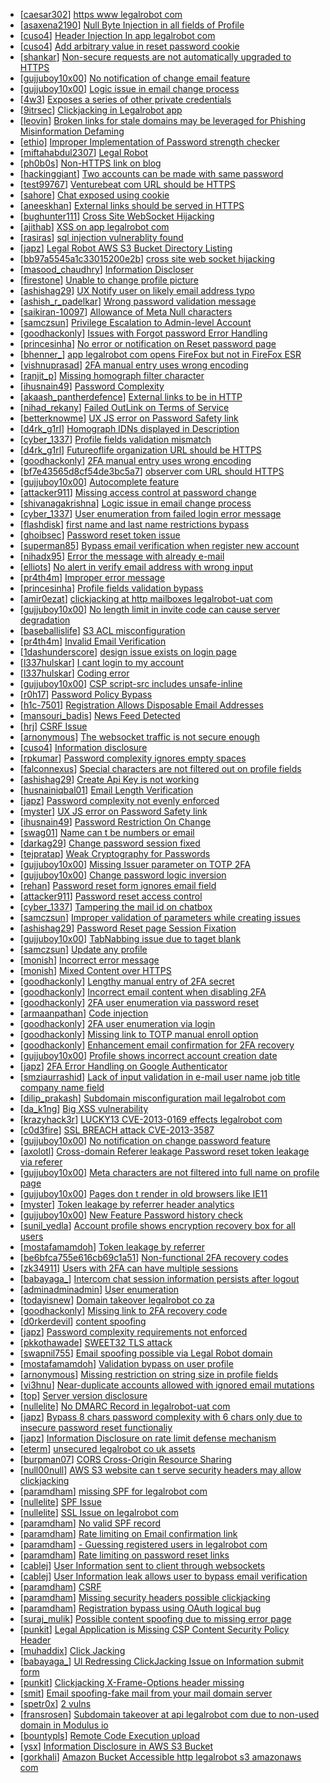 * [[caesar302](https://hackerone.com/caesar302)] [https  www legalrobot com ](https://hackerone.com/reports/228156)
* [[asaxena2190](https://hackerone.com/asaxena2190)] [Null Byte Injection in all fields of Profile](https://hackerone.com/reports/255125)
* [[cuso4](https://hackerone.com/cuso4)] [Header Injection In app legalrobot com](https://hackerone.com/reports/264405)
* [[cuso4](https://hackerone.com/cuso4)] [Add arbitrary value in reset password cookie](https://hackerone.com/reports/266030)
* [[shankar](https://hackerone.com/shankar)] [Non-secure requests are not automatically upgraded to HTTPS](https://hackerone.com/reports/164419)
* [[gujjuboy10x00](https://hackerone.com/gujjuboy10x00)] [No notification of change email feature](https://hackerone.com/reports/265930)
* [[gujjuboy10x00](https://hackerone.com/gujjuboy10x00)] [Logic issue in email change process](https://hackerone.com/reports/265931)
* [[4w3](https://hackerone.com/4w3)] [Exposes a series of other private credentials](https://hackerone.com/reports/289189)
* [[9itrsec](https://hackerone.com/9itrsec)] [Clickjacking in Legalrobot app](https://hackerone.com/reports/270454)
* [[leovin](https://hackerone.com/leovin)] [Broken links for stale domains may be leveraged for Phishing Misinformation Defaming](https://hackerone.com/reports/276244)
* [[ethio](https://hackerone.com/ethio)] [Improper Implementation of Password strength checker](https://hackerone.com/reports/271950)
* [[miftahabdul2307](https://hackerone.com/miftahabdul2307)] [Legal Robot](https://hackerone.com/reports/276427)
* [[ph0b0s](https://hackerone.com/ph0b0s)] [Non-HTTPS link on blog](https://hackerone.com/reports/281274)
* [[hackinggiant](https://hackerone.com/hackinggiant)] [Two accounts can be made with same password](https://hackerone.com/reports/277213)
* [[test99767](https://hackerone.com/test99767)] [Venturebeat com URL should be HTTPS](https://hackerone.com/reports/268612)
* [[sahore](https://hackerone.com/sahore)] [Chat exposed using cookie](https://hackerone.com/reports/279070)
* [[aneeskhan](https://hackerone.com/aneeskhan)] [External links should be served in HTTPS ](https://hackerone.com/reports/272863)
* [[bughunter111](https://hackerone.com/bughunter111)] [Cross Site WebSocket Hijacking](https://hackerone.com/reports/211283)
* [[ajithab](https://hackerone.com/ajithab)] [XSS on app legalrobot com](https://hackerone.com/reports/277431)
* [[rasiras](https://hackerone.com/rasiras)] [sql injection vulnerablity found](https://hackerone.com/reports/211988)
* [[japz](https://hackerone.com/japz)] [Legal Robot AWS S3 Bucket Directory Listing](https://hackerone.com/reports/194142)
* [[bb97a5545a1c33015200e2b](https://hackerone.com/bb97a5545a1c33015200e2b)] [cross site web socket hijacking](https://hackerone.com/reports/274324)
* [[masood_chaudhry](https://hackerone.com/masood_chaudhry)] [Information Discloser](https://hackerone.com/reports/260645)
* [[firestone](https://hackerone.com/firestone)] [Unable to change profile picture](https://hackerone.com/reports/255098)
* [[ashishag29](https://hackerone.com/ashishag29)] [ UX Notify user on likely email address typo](https://hackerone.com/reports/255026)
* [[ashish_r_padelkar](https://hackerone.com/ashish_r_padelkar)] [Wrong password validation message](https://hackerone.com/reports/265863)
* [[saikiran-10097](https://hackerone.com/saikiran-10097)] [Allowance of Meta Null characters](https://hackerone.com/reports/274013)
* [[samczsun](https://hackerone.com/samczsun)] [Privilege Escalation to Admin-level Account](https://hackerone.com/reports/261285)
* [[goodhackonly](https://hackerone.com/goodhackonly)] [Issues with Forgot password Error Handling ](https://hackerone.com/reports/259400)
* [[princesinha](https://hackerone.com/princesinha)] [No error or notification on Reset password page](https://hackerone.com/reports/255100)
* [[bhenner_](https://hackerone.com/bhenner_)] [app legalrobot com opens FireFox but not in FireFox ESR](https://hackerone.com/reports/255481)
* [[vishnuprasad](https://hackerone.com/vishnuprasad)] [2FA manual entry uses wrong encoding](https://hackerone.com/reports/260390)
* [[ranjit_p](https://hackerone.com/ranjit_p)] [Missing homograph filter character](https://hackerone.com/reports/268981)
* [[ihusnain49](https://hackerone.com/ihusnain49)] [Password Complexity ](https://hackerone.com/reports/263728)
* [[akaash_pantherdefence](https://hackerone.com/akaash_pantherdefence)] [External links to be in HTTP](https://hackerone.com/reports/269288)
* [[nihad_rekany](https://hackerone.com/nihad_rekany)] [Failed OutLink on Terms of Service](https://hackerone.com/reports/268629)
* [[betterknowme](https://hackerone.com/betterknowme)] [UX JS error on Password Safety link](https://hackerone.com/reports/260941)
* [[d4rk_g1rl](https://hackerone.com/d4rk_g1rl)] [Homograph IDNs displayed in Description](https://hackerone.com/reports/260938)
* [[cyber_1337](https://hackerone.com/cyber_1337)] [Profile fields validation mismatch](https://hackerone.com/reports/260316)
* [[d4rk_g1rl](https://hackerone.com/d4rk_g1rl)] [Futureoflife organization URL should be HTTPS](https://hackerone.com/reports/260591)
* [[goodhackonly](https://hackerone.com/goodhackonly)] [2FA manual entry uses wrong encoding](https://hackerone.com/reports/260491)
* [[bf7e43565d8cf54de3bc5a7](https://hackerone.com/bf7e43565d8cf54de3bc5a7)] [observer com URL should HTTPS](https://hackerone.com/reports/260299)
* [[gujjuboy10x00](https://hackerone.com/gujjuboy10x00)] [Autocomplete feature ](https://hackerone.com/reports/267356)
* [[attacker911](https://hackerone.com/attacker911)] [Missing access control at password change](https://hackerone.com/reports/164648)
* [[shivanagakrishna](https://hackerone.com/shivanagakrishna)] [Logic issue in email change process](https://hackerone.com/reports/266017)
* [[cyber_1337](https://hackerone.com/cyber_1337)] [User enumeration from failed login error message](https://hackerone.com/reports/257035)
* [[flashdisk](https://hackerone.com/flashdisk)] [first name and last name restrictions bypass](https://hackerone.com/reports/260468)
* [[ghoibsec](https://hackerone.com/ghoibsec)] [Password reset token issue](https://hackerone.com/reports/265775)
* [[superman85](https://hackerone.com/superman85)] [Bypass email verification when register new account](https://hackerone.com/reports/265749)
* [[nihadx95](https://hackerone.com/nihadx95)] [Error the message with already e-mail ](https://hackerone.com/reports/265441)
* [[elliots](https://hackerone.com/elliots)] [No alert in verify email address with wrong input](https://hackerone.com/reports/265619)
* [[pr4th4m](https://hackerone.com/pr4th4m)] [Improper error message](https://hackerone.com/reports/263681)
* [[princesinha](https://hackerone.com/princesinha)] [Profile fields validation bypass](https://hackerone.com/reports/255474)
* [[amir0ezat](https://hackerone.com/amir0ezat)] [clickjacking at http  mailboxes legalrobot-uat com ](https://hackerone.com/reports/165542)
* [[gujjuboy10x00](https://hackerone.com/gujjuboy10x00)] [No length limit in invite code can cause server degradation](https://hackerone.com/reports/260662)
* [[baseballislife](https://hackerone.com/baseballislife)] [S3 ACL misconfiguration](https://hackerone.com/reports/189023)
* [[pr4th4m](https://hackerone.com/pr4th4m)] [Invalid Email Verification](https://hackerone.com/reports/260492)
* [[1dashunderscore](https://hackerone.com/1dashunderscore)] [design issue exists on login page ](https://hackerone.com/reports/264101)
* [[l337hulskar](https://hackerone.com/l337hulskar)] [I cant login to my account](https://hackerone.com/reports/263743)
* [[l337hulskar](https://hackerone.com/l337hulskar)] [Coding error  ](https://hackerone.com/reports/264023)
* [[gujjuboy10x00](https://hackerone.com/gujjuboy10x00)] [CSP script-src includes unsafe-inline ](https://hackerone.com/reports/260648)
* [[r0h17](https://hackerone.com/r0h17)] [Password Policy Bypass](https://hackerone.com/reports/213767)
* [[h1c-7501](https://hackerone.com/h1c-7501)] [Registration Allows Disposable Email Addresses](https://hackerone.com/reports/263846)
* [[mansouri_badis](https://hackerone.com/mansouri_badis)] [News Feed Detected ](https://hackerone.com/reports/163730)
* [[hrj](https://hackerone.com/hrj)] [CSRF Issue](https://hackerone.com/reports/166231)
* [[arnonymous](https://hackerone.com/arnonymous)] [The websocket traffic is not secure enough](https://hackerone.com/reports/178990)
* [[cuso4](https://hackerone.com/cuso4)] [Information disclosure](https://hackerone.com/reports/261817)
* [[rpkumar](https://hackerone.com/rpkumar)] [Password complexity ignores empty spaces](https://hackerone.com/reports/250253)
* [[falconnexus](https://hackerone.com/falconnexus)] [Special characters are not filtered out on profile fields ](https://hackerone.com/reports/260838)
* [[ashishag29](https://hackerone.com/ashishag29)] [Create Api Key is not working](https://hackerone.com/reports/255025)
* [[husnainiqbal01](https://hackerone.com/husnainiqbal01)] [Email Length Verification ](https://hackerone.com/reports/263589)
* [[japz](https://hackerone.com/japz)] [Password complexity not evenly enforced](https://hackerone.com/reports/249398)
* [[myster](https://hackerone.com/myster)] [UX JS error on Password Safety link](https://hackerone.com/reports/262109)
* [[ihusnain49](https://hackerone.com/ihusnain49)] [Password Restriction On Change](https://hackerone.com/reports/262140)
* [[swag01](https://hackerone.com/swag01)] [Name can t be numbers or email](https://hackerone.com/reports/263196)
* [[darkag29](https://hackerone.com/darkag29)] [Change password session fixed](https://hackerone.com/reports/260751)
* [[tejpratap](https://hackerone.com/tejpratap)] [Weak Cryptography for Passwords](https://hackerone.com/reports/260689)
* [[gujjuboy10x00](https://hackerone.com/gujjuboy10x00)] [Missing Issuer parameter on TOTP 2FA](https://hackerone.com/reports/251200)
* [[gujjuboy10x00](https://hackerone.com/gujjuboy10x00)] [Change password logic inversion](https://hackerone.com/reports/255679)
* [[rehan](https://hackerone.com/rehan)] [Password reset form ignores email field](https://hackerone.com/reports/213180)
* [[attacker911](https://hackerone.com/attacker911)] [Password reset access control](https://hackerone.com/reports/180895)
* [[cyber_1337](https://hackerone.com/cyber_1337)] [Tampering the mail id on chatbox](https://hackerone.com/reports/260239)
* [[samczsun](https://hackerone.com/samczsun)] [Improper validation of parameters while creating issues](https://hackerone.com/reports/260632)
* [[ashishag29](https://hackerone.com/ashishag29)] [Password Reset page Session Fixation](https://hackerone.com/reports/255020)
* [[gujjuboy10x00](https://hackerone.com/gujjuboy10x00)] [TabNabbing issue due to taget blank ](https://hackerone.com/reports/260278)
* [[samczsun](https://hackerone.com/samczsun)] [Update any profile](https://hackerone.com/reports/260604)
* [[monish](https://hackerone.com/monish)] [Incorrect error message](https://hackerone.com/reports/259742)
* [[monish](https://hackerone.com/monish)] [Mixed Content over HTTPS](https://hackerone.com/reports/256649)
* [[goodhackonly](https://hackerone.com/goodhackonly)] [Lengthy manual entry of 2FA secret](https://hackerone.com/reports/259415)
* [[goodhackonly](https://hackerone.com/goodhackonly)] [Incorrect email content when disabling 2FA](https://hackerone.com/reports/259416)
* [[goodhackonly](https://hackerone.com/goodhackonly)] [2FA user enumeration via password reset](https://hackerone.com/reports/249431)
* [[armaanpathan](https://hackerone.com/armaanpathan)] [Code injection](https://hackerone.com/reports/257207)
* [[goodhackonly](https://hackerone.com/goodhackonly)] [2FA user enumeration via login](https://hackerone.com/reports/249467)
* [[goodhackonly](https://hackerone.com/goodhackonly)] [Missing link to TOTP manual enroll option](https://hackerone.com/reports/249339)
* [[goodhackonly](https://hackerone.com/goodhackonly)] [Enhancement email confirmation for 2FA recovery](https://hackerone.com/reports/250082)
* [[gujjuboy10x00](https://hackerone.com/gujjuboy10x00)] [Profile shows incorrect account creation date](https://hackerone.com/reports/255021)
* [[japz](https://hackerone.com/japz)] [2FA Error Handling on Google Authenticator](https://hackerone.com/reports/249695)
* [[smziaurrashid](https://hackerone.com/smziaurrashid)] [Lack of input validation in e-mail  user name job title company name field](https://hackerone.com/reports/254927)
* [[dilip_prakash](https://hackerone.com/dilip_prakash)] [Subdomain misconfiguration mail legalrobot com ](https://hackerone.com/reports/250766)
* [[da_k1ng](https://hackerone.com/da_k1ng)] [Big XSS vulnerability ](https://hackerone.com/reports/216330)
* [[krazyhack3r](https://hackerone.com/krazyhack3r)] [LUCKY13 CVE-2013-0169 effects legalrobot com](https://hackerone.com/reports/255041)
* [[c0d3fire](https://hackerone.com/c0d3fire)] [SSL BREACH attack CVE-2013-3587 ](https://hackerone.com/reports/254895)
* [[gujjuboy10x00](https://hackerone.com/gujjuboy10x00)] [No notification on change password feature](https://hackerone.com/reports/251526)
* [[axolotl](https://hackerone.com/axolotl)] [ Cross-domain Referer leakage Password reset token leakage via referer](https://hackerone.com/reports/253448)
* [[gujjuboy10x00](https://hackerone.com/gujjuboy10x00)] [Meta characters are not filtered into full name on profile page](https://hackerone.com/reports/251469)
* [[gujjuboy10x00](https://hackerone.com/gujjuboy10x00)] [Pages don t render in old browsers like IE11](https://hackerone.com/reports/251468)
* [[myster](https://hackerone.com/myster)] [Token leakage by referrer header  analytics](https://hackerone.com/reports/252544)
* [[gujjuboy10x00](https://hackerone.com/gujjuboy10x00)] [ New Feature Password history check](https://hackerone.com/reports/250741)
* [[sunil_yedla](https://hackerone.com/sunil_yedla)] [Account profile shows encryption recovery box for all users](https://hackerone.com/reports/250088)
* [[mostafamamdoh](https://hackerone.com/mostafamamdoh)] [Token leakage by referrer](https://hackerone.com/reports/213936)
* [[be6bfca755e616cb69c1a51](https://hackerone.com/be6bfca755e616cb69c1a51)] [Non-functional 2FA recovery codes](https://hackerone.com/reports/249337)
* [[zk34911](https://hackerone.com/zk34911)] [Users with 2FA can have multiple sessions](https://hackerone.com/reports/250243)
* [[babayaga_](https://hackerone.com/babayaga_)] [Intercom chat session information persists after logout](https://hackerone.com/reports/249798)
* [[adminadminadmin](https://hackerone.com/adminadminadmin)] [User enumeration](https://hackerone.com/reports/250457)
* [[todayisnew](https://hackerone.com/todayisnew)] [Domain takeover legalrobot co za ](https://hackerone.com/reports/230525)
* [[goodhackonly](https://hackerone.com/goodhackonly)] [Missing link to 2FA recovery code](https://hackerone.com/reports/249346)
* [[d0rkerdevil](https://hackerone.com/d0rkerdevil)] [content spoofing](https://hackerone.com/reports/167380)
* [[japz](https://hackerone.com/japz)] [Password complexity requirements not enforced](https://hackerone.com/reports/191643)
* [[pkkothawade](https://hackerone.com/pkkothawade)] [SWEET32 TLS attack](https://hackerone.com/reports/199438)
* [[swapnil755](https://hackerone.com/swapnil755)] [Email spoofing possible via Legal Robot domain](https://hackerone.com/reports/163475)
* [[mostafamamdoh](https://hackerone.com/mostafamamdoh)] [Validation bypass on user profile](https://hackerone.com/reports/164687)
* [[arnonymous](https://hackerone.com/arnonymous)] [Missing restriction on string size in profile fields](https://hackerone.com/reports/180548)
* [[vi3hnu](https://hackerone.com/vi3hnu)] [Near-duplicate accounts allowed with ignored email mutations](https://hackerone.com/reports/171337)
* [[top](https://hackerone.com/top)] [Server version disclosure](https://hackerone.com/reports/167041)
* [[nullelite](https://hackerone.com/nullelite)] [ No DMARC Record in legalrobot-uat com](https://hackerone.com/reports/133360)
* [[japz](https://hackerone.com/japz)] [Bypass 8 chars password complexity with 6 chars only due to insecure password reset functionaliy](https://hackerone.com/reports/173195)
* [[japz](https://hackerone.com/japz)] [Information Disclosure on rate limit defense mechanism](https://hackerone.com/reports/172296)
* [[eterm](https://hackerone.com/eterm)] [unsecured legalrobot co uk assets](https://hackerone.com/reports/163885)
* [[burpman07](https://hackerone.com/burpman07)] [CORS Cross-Origin Resource Sharing ](https://hackerone.com/reports/163491)
* [[null00null](https://hackerone.com/null00null)] [AWS S3 website can t serve security headers may allow clickjacking](https://hackerone.com/reports/149572)
* [[paramdham](https://hackerone.com/paramdham)] [missing SPF for legalrobot com ](https://hackerone.com/reports/64561)
* [[nullelite](https://hackerone.com/nullelite)] [SPF Issue ](https://hackerone.com/reports/116609)
* [[nullelite](https://hackerone.com/nullelite)] [SSL Issue on legalrobot com](https://hackerone.com/reports/116805)
* [[paramdham](https://hackerone.com/paramdham)] [No valid SPF record](https://hackerone.com/reports/66385)
* [[paramdham](https://hackerone.com/paramdham)] [ Rate limiting on Email confirmation link](https://hackerone.com/reports/115845)
* [[paramdham](https://hackerone.com/paramdham)] [- Guessing registered users in legalrobot com](https://hackerone.com/reports/66845)
* [[paramdham](https://hackerone.com/paramdham)] [ Rate limiting on password reset links ](https://hackerone.com/reports/115844)
* [[cablej](https://hackerone.com/cablej)] [User Information sent to client through websockets](https://hackerone.com/reports/163464)
* [[cablej](https://hackerone.com/cablej)] [User Information leak allows user to bypass email verification ](https://hackerone.com/reports/163467)
* [[paramdham](https://hackerone.com/paramdham)] [CSRF](https://hackerone.com/reports/65167)
* [[paramdham](https://hackerone.com/paramdham)] [Missing security headers possible clickjacking](https://hackerone.com/reports/64645)
* [[paramdham](https://hackerone.com/paramdham)] [Registration bypass using OAuth logical bug](https://hackerone.com/reports/64946)
* [[suraj_mulik](https://hackerone.com/suraj_mulik)] [Possible content spoofing due to missing error page](https://hackerone.com/reports/164137)
* [[punkit](https://hackerone.com/punkit)] [ Legal  Application is Missing CSP Content Security Policy Header ](https://hackerone.com/reports/163676)
* [[muhaddix](https://hackerone.com/muhaddix)] [Click Jacking](https://hackerone.com/reports/163888)
* [[babayaga_](https://hackerone.com/babayaga_)] [UI Redressing  ClickJacking  Issue on Information submit form ](https://hackerone.com/reports/163753)
* [[punkit](https://hackerone.com/punkit)] [Clickjacking X-Frame-Options header missing](https://hackerone.com/reports/163646)
* [[smit](https://hackerone.com/smit)] [Email spoofing-fake mail from your mail domain server ](https://hackerone.com/reports/163501)
* [[spetr0x](https://hackerone.com/spetr0x)] [2 vulns ](https://hackerone.com/reports/163677)
* [[fransrosen](https://hackerone.com/fransrosen)] [Subdomain takeover at api legalrobot com due to non-used domain in Modulus io ](https://hackerone.com/reports/148770)
* [[bountypls](https://hackerone.com/bountypls)] [Remote Code Execution upload ](https://hackerone.com/reports/116575)
* [[ysx](https://hackerone.com/ysx)] [Information Disclosure in AWS S3 Bucket](https://hackerone.com/reports/163476)
* [[gorkhali](https://hackerone.com/gorkhali)] [Amazon Bucket Accessible http  legalrobot s3 amazonaws com ](https://hackerone.com/reports/163599)
